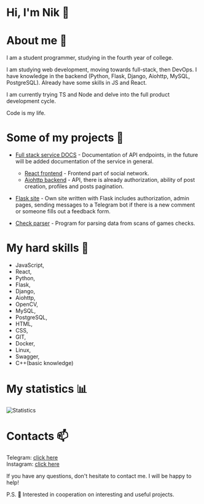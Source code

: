 # Hi, I'm Nik 👋

# About me 👨
I am a student programmer, studying in the fourth year of college. 

I am studying web development, moving towards full-stack, then DevOps. I have knowledge in the backend (Python, Flask, Django, Aiohttp, MySQL, PostgreSQL). Already have some skills in JS and React. 

I am currently trying TS and Node and delve into the full product development cycle.

Code is my life.

# Some of my projects 🚀
* [Full stack service DOCS](https://github.com/Nikita-Goncharov/Social-network-async-API-Docs) - Documentation of API endpoints, in the future will be added documentation of the service in general.
  * [React frontend](https://github.com/Nikita-Goncharov/Social-network-React) - Frontend part of social network.
  * [Aiohttp backend](https://github.com/Nikita-Goncharov/Social-network-async-API) - API, there is already authorization, ability of post creation, profiles and posts pagination.

* [Flask site](https://github.com/Nikita-Goncharov/Personal-Flask-Site) - Own site written with Flask includes authorization, admin pages, sending messages to a Telegram bot if there is a new comment or someone fills out a feedback form.

* [Check parser](https://github.com/Nikita-Goncharov/Check-parser) - Program for parsing data from scans of games checks.

# My hard skills 🌱
* JavaScript,
* React,
* Python,
* Flask,
* Django,
* Aiohttp,
* OpenCV,
* MySQL,
* PostgreSQL,
* HTML,
* CSS,
* GIT,
* Docker,
* Linux,
* Swagger,
* С++(basic knowledge)

# My statistics 📊
![Statistics](https://github-readme-stats.vercel.app/api?username=Nikita-Goncharov&show_icons=true&count_private=true)

# Contacts 📫
Telegram: [click here](https://t.me/niksilvia)<br>
Instagram: [click here](https://www.instagram.com/_nikita__goncharov_/)<br>

If you have any questions, don't hesitate to contact me. I will be happy to help!

P.S. 👀 Interested in cooperation on interesting and useful projects.
